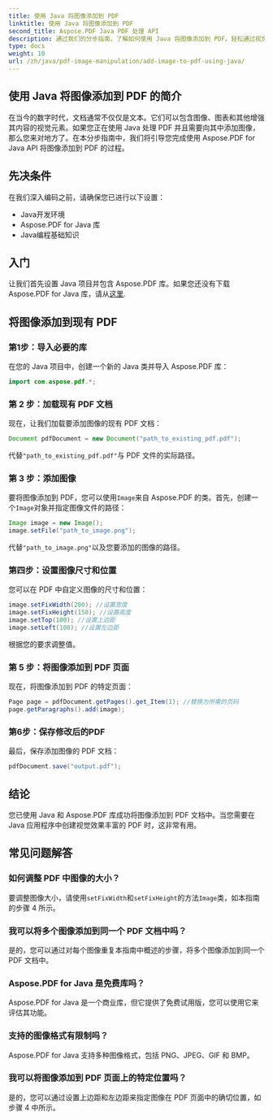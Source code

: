 ```yaml
---
title: 使用 Java 将图像添加到 PDF
linktitle: 使用 Java 将图像添加到 PDF
second_title: Aspose.PDF Java PDF 处理 API
description: 通过我们的分步指南，了解如何使用 Java 将图像添加到 PDF。轻松通过视觉效果增强您的 PDF 文档。
type: docs
weight: 10
url: /zh/java/pdf-image-manipulation/add-image-to-pdf-using-java/
---
```


## 使用 Java 将图像添加到 PDF 的简介

在当今的数字时代，文档通常不仅仅是文本。它们可以包含图像、图表和其他增强其内容的视觉元素。如果您正在使用 Java 处理 PDF 并且需要向其中添加图像，那么您来对地方了。在本分步指南中，我们将引导您完成使用 Aspose.PDF for Java API 将图像添加到 PDF 的过程。

## 先决条件

在我们深入编码之前，请确保您已进行以下设置：

- Java开发环境
- Aspose.PDF for Java 库
- Java编程基础知识

## 入门

让我们首先设置 Java 项目并包含 Aspose.PDF 库。如果您还没有下载 Aspose.PDF for Java 库，请从[这里](https://releases.aspose.com/pdf/java/).

## 将图像添加到现有 PDF

### 第1步：导入必要的库

在您的 Java 项目中，创建一个新的 Java 类并导入 Aspose.PDF 库：

```java
import com.aspose.pdf.*;
```

### 第 2 步：加载现有 PDF 文档

现在，让我们加载要添加图像的现有 PDF 文档：

```java
Document pdfDocument = new Document("path_to_existing_pdf.pdf");
```

代替`"path_to_existing_pdf.pdf"`与 PDF 文件的实际路径。

### 第 3 步：添加图像

要将图像添加到 PDF，您可以使用`Image`来自 Aspose.PDF 的类。首先，创建一个`Image`对象并指定图像文件的路径：

```java
Image image = new Image();
image.setFile("path_to_image.png");
```

代替`"path_to_image.png"`以及您要添加的图像的路径。

### 第四步：设置图像尺寸和位置

您可以在 PDF 中自定义图像的尺寸和位置：

```java
image.setFixWidth(200); //设置宽度
image.setFixHeight(150); //设置高度
image.setTop(100); //设置上边距
image.setLeft(100); //设置左边距
```

根据您的要求调整值。

### 第 5 步：将图像添加到 PDF 页面

现在，将图像添加到 PDF 的特定页面：

```java
Page page = pdfDocument.getPages().get_Item(1); //替换为所需的页码
page.getParagraphs().add(image);
```

### 第6步：保存修改后的PDF

最后，保存添加图像的 PDF 文档：

```java
pdfDocument.save("output.pdf");
```

## 结论

您已使用 Java 和 Aspose.PDF 库成功将图像添加到 PDF 文档中。当您需要在 Java 应用程序中创建视觉效果丰富的 PDF 时，这非常有用。

## 常见问题解答

### 如何调整 PDF 中图像的大小？

要调整图像大小，请使用`setFixWidth`和`setFixHeight`的方法`Image`类，如本指南的步骤 4 所示。

### 我可以将多个图像添加到同一个 PDF 文档中吗？

是的，您可以通过对每个图像重复本指南中概述的步骤，将多个图像添加到同一个 PDF 文档中。

### Aspose.PDF for Java 是免费库吗？

Aspose.PDF for Java 是一个商业库，但它提供了免费试用版，您可以使用它来评估其功能。

### 支持的图像格式有限制吗？

Aspose.PDF for Java 支持多种图像格式，包括 PNG、JPEG、GIF 和 BMP。

### 我可以将图像添加到 PDF 页面上的特定位置吗？

是的，您可以通过设置上边距和左边距来指定图像在 PDF 页面中的确切位置，如步骤 4 中所示。